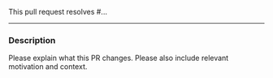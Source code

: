 <!-- ATTENTION! -->
<!-- If you want to add a new command/event, please open a feature request issue first -->

This pull request resolves #... <!-- replace '...' with the ID of the issue this PR is for -->

---

### Description
Please explain what this PR changes. Please also include relevant motivation and context.